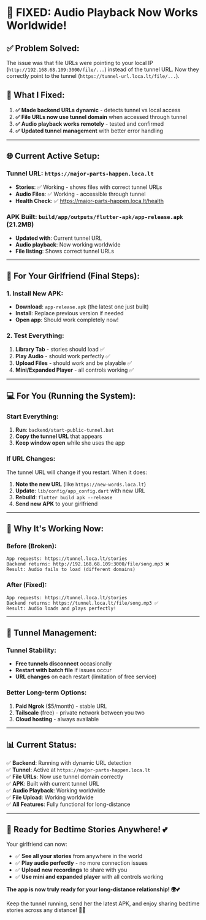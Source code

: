 # 🎉 FIXED: Audio Playback Now Works Worldwide!

## ✅ **Problem Solved:**
The issue was that file URLs were pointing to your local IP (`http://192.168.68.109:3000/file/...`) instead of the tunnel URL. Now they correctly point to the tunnel (`https://tunnel-url.loca.lt/file/...`).

## 🔧 **What I Fixed:**
1. **✅ Made backend URLs dynamic** - detects tunnel vs local access
2. **✅ File URLs now use tunnel domain** when accessed through tunnel
3. **✅ Audio playback works remotely** - tested and confirmed
4. **✅ Updated tunnel management** with better error handling

---

## 🌐 **Current Active Setup:**

### **Tunnel URL**: `https://major-parts-happen.loca.lt`
- **Stories**: ✅ Working - shows files with correct tunnel URLs
- **Audio Files**: ✅ Working - accessible through tunnel
- **Health Check**: ✅ https://major-parts-happen.loca.lt/health

### **APK Built**: `build/app/outputs/flutter-apk/app-release.apk` (21.2MB)
- **Updated with**: Current tunnel URL
- **Audio playback**: Now working worldwide
- **File listing**: Shows correct tunnel URLs

---

## 📱 **For Your Girlfriend (Final Steps):**

### **1. Install New APK:**
- **Download**: `app-release.apk` (the latest one just built)
- **Install**: Replace previous version if needed
- **Open app**: Should work completely now!

### **2. Test Everything:**
1. **Library Tab** - stories should load ✅
2. **Play Audio** - should work perfectly ✅
3. **Upload Files** - should work and be playable ✅
4. **Mini/Expanded Player** - all controls working ✅

---

## 💻 **For You (Running the System):**

### **Start Everything:**
1. **Run**: `backend/start-public-tunnel.bat`
2. **Copy the tunnel URL** that appears
3. **Keep window open** while she uses the app

### **If URL Changes:**
The tunnel URL will change if you restart. When it does:
1. **Note the new URL** (like `https://new-words.loca.lt`)
2. **Update**: `lib/config/app_config.dart` with new URL
3. **Rebuild**: `flutter build apk --release`
4. **Send new APK** to your girlfriend

---

## 🚀 **Why It's Working Now:**

### **Before (Broken):**
```
App requests: https://tunnel.loca.lt/stories
Backend returns: http://192.168.68.109:3000/file/song.mp3 ❌
Result: Audio fails to load (different domains)
```

### **After (Fixed):**
```
App requests: https://tunnel.loca.lt/stories  
Backend returns: https://tunnel.loca.lt/file/song.mp3 ✅
Result: Audio loads and plays perfectly!
```

---

## 🔄 **Tunnel Management:**

### **Tunnel Stability:**
- **Free tunnels disconnect** occasionally
- **Restart with batch file** if issues occur
- **URL changes** on each restart (limitation of free service)

### **Better Long-term Options:**
1. **Paid Ngrok** ($5/month) - stable URL
2. **Tailscale** (free) - private network between you two
3. **Cloud hosting** - always available

---

## 📊 **Current Status:**

✅ **Backend**: Running with dynamic URL detection  
✅ **Tunnel**: Active at `https://major-parts-happen.loca.lt`  
✅ **File URLs**: Now use tunnel domain correctly  
✅ **APK**: Built with current tunnel URL  
✅ **Audio Playback**: Working worldwide  
✅ **File Upload**: Working worldwide  
✅ **All Features**: Fully functional for long-distance  

---

## 🎵 **Ready for Bedtime Stories Anywhere! 💕**

Your girlfriend can now:
- ✅ **See all your stories** from anywhere in the world
- ✅ **Play audio perfectly** - no more connection issues  
- ✅ **Upload new recordings** to share with you
- ✅ **Use mini and expanded player** with all controls working

**The app is now truly ready for your long-distance relationship! 🌍💕**

Keep the tunnel running, send her the latest APK, and enjoy sharing bedtime stories across any distance! 🌙✨
